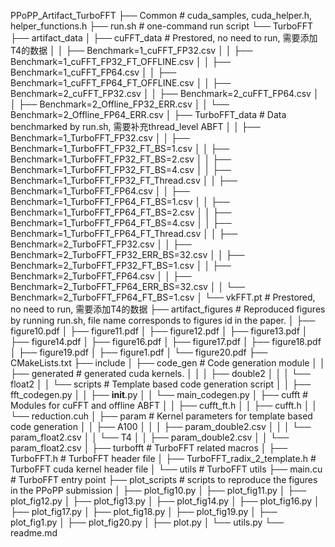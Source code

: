 PPoPP_Artifact_TurboFFT
├── Common # cuda_samples, cuda_helper.h, helper_functions.h
├── run.sh # one-command run script
└── TurboFFT
    ├── artifact_data
    │   ├── cuFFT_data # Prestored, no need to run, 需要添加T4的数据
    │   │   ├── Benchmark=1_cuFFT_FP32.csv
    │   │   ├── Benchmark=1_cuFFT_FP32_FT_OFFLINE.csv
    │   │   ├── Benchmark=1_cuFFT_FP64.csv
    │   │   ├── Benchmark=1_cuFFT_FP64_FT_OFFLINE.csv
    │   │   ├── Benchmark=2_cuFFT_FP32.csv
    │   │   ├── Benchmark=2_cuFFT_FP64.csv
    │   │   ├── Benchmark=2_Offline_FP32_ERR.csv
    │   │   └── Benchmark=2_Offline_FP64_ERR.csv
    │   ├── TurboFFT_data # Data benchmarked by run.sh, 需要补充thread_level ABFT
    │   │   ├── Benchmark=1_TurboFFT_FP32.csv
    │   │   ├── Benchmark=1_TurboFFT_FP32_FT_BS=1.csv
    │   │   ├── Benchmark=1_TurboFFT_FP32_FT_BS=2.csv
    │   │   ├── Benchmark=1_TurboFFT_FP32_FT_BS=4.csv
    │   │   ├── Benchmark=1_TurboFFT_FP32_FT_Thread.csv
    │   │   ├── Benchmark=1_TurboFFT_FP64.csv
    │   │   ├── Benchmark=1_TurboFFT_FP64_FT_BS=1.csv
    │   │   ├── Benchmark=1_TurboFFT_FP64_FT_BS=2.csv
    │   │   ├── Benchmark=1_TurboFFT_FP64_FT_BS=4.csv
    │   │   ├── Benchmark=1_TurboFFT_FP64_FT_Thread.csv
    │   │   ├── Benchmark=2_TurboFFT_FP32.csv
    │   │   ├── Benchmark=2_TurboFFT_FP32_ERR_BS=32.csv
    │   │   ├── Benchmark=2_TurboFFT_FP32_FT_BS=1.csv
    │   │   ├── Benchmark=2_TurboFFT_FP64.csv
    │   │   ├── Benchmark=2_TurboFFT_FP64_ERR_BS=32.csv
    │   │   └── Benchmark=2_TurboFFT_FP64_FT_BS=1.csv
    │   └── vkFFT.pt # Prestored, no need to run, 需要添加T4的数据
    ├── artifact_figures # Reproduced figures by running run.sh, file name corresponds to figures id in the paper.
    │   ├── figure10.pdf
    │   ├── figure11.pdf
    │   ├── figure12.pdf
    │   ├── figure13.pdf
    │   ├── figure14.pdf
    │   ├── figure16.pdf
    │   ├── figure17.pdf
    │   ├── figure18.pdf
    │   ├── figure19.pdf
    │   ├── figure1.pdf
    │   └── figure20.pdf
    ├── CMakeLists.txt
    ├── include 
    │   ├── code_gen # Code generation module
    │   │   ├── generated # generated cuda kernels.
    │   │   │   ├── double2
    │   │   │   └── float2
    │   │   └── scripts # Template based code generation script
    │   │       ├── fft_codegen.py
    │   │       ├── __init__.py
    │   │       └── main_codegen.py
    │   ├── cufft # Modules for cuFFT and offline ABFT
    │   │   ├── cufft_ft.h
    │   │   ├── cufft.h
    │   │   └── reduction.cuh
    │   ├── param # Kernel parameters for template based code generation
    │   │   ├── A100
    │   │   │   ├── param_double2.csv
    │   │   │   └── param_float2.csv
    │   │   └── T4
    │   │       ├── param_double2.csv
    │   │       └── param_float2.csv
    │   ├── turbofft # TurboFFT related macros
    │   ├── TurboFFT.h # TurboFFT header file
    │   ├── TurboFFT_radix_2_template.h # TurboFFT cuda kernel header file
    │   └── utils # TurboFFT utils
    ├── main.cu # TurboFFT entry point
    ├── plot_scripts # scripts to reproduce the figures in the PPoPP submission
    │   ├── plot_fig10.py
    │   ├── plot_fig11.py
    │   ├── plot_fig12.py
    │   ├── plot_fig13.py
    │   ├── plot_fig14.py
    │   ├── plot_fig16.py
    │   ├── plot_fig17.py
    │   ├── plot_fig18.py
    │   ├── plot_fig19.py
    │   ├── plot_fig1.py
    │   ├── plot_fig20.py
    │   ├── plot.py
    │   └── utils.py
    └── readme.md